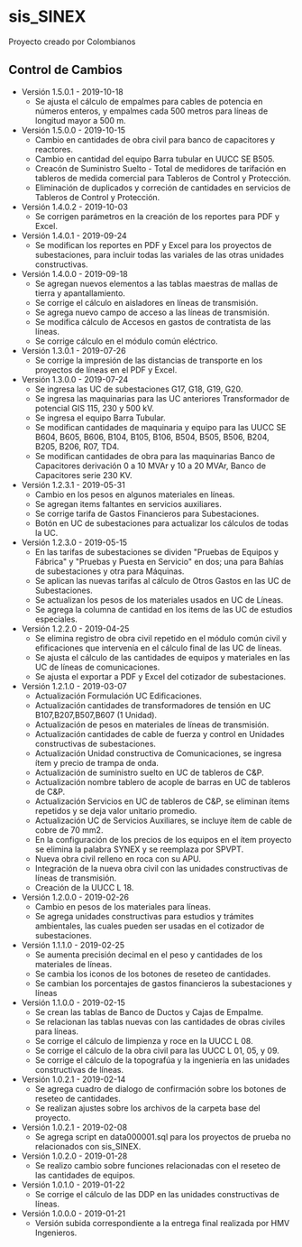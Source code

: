 # sis_SINEX
Proyecto creado por Colombianos

## Control de Cambios
* Versión 1.5.0.1 - 2019-10-18
  * Se ajusta el cálculo de empalmes para cables de potencia en números enteros, y empalmes cada 500 metros para líneas de longitud mayor a 500 m.
* Versión 1.5.0.0 - 2019-10-15
  * Cambio en cantidades de obra civil para banco de capacitores y reactores.
  * Cambio en cantidad del equipo Barra tubular en UUCC SE B505.
  * Creacón de Suministro Suelto - Total de medidores de tarifación en tableros de medida comercial para Tableros de Control y Protección.
  * Eliminación de duplicados y correción de cantidades en servicios de Tableros de Control y Protección.
* Versión 1.4.0.2 - 2019-10-03
  * Se corrigen parámetros en la creación de los reportes para PDF y Excel.
* Versión 1.4.0.1 - 2019-09-24
  * Se modifican los reportes en PDF y Excel para los proyectos de subestaciones, para incluir todas las variales de las otras unidades constructivas.
* Versión 1.4.0.0 - 2019-09-18
  * Se agregan nuevos elementos a las tablas maestras de mallas de tierra y apantallamiento.
  * Se corrige el cálculo en aisladores en líneas de transmisión.
  * Se agrega nuevo campo de acceso a las líneas de transmisión.
  * Se modifica cálculo de Accesos en gastos de contratista de las líneas.
  * Se corrige cálculo en el módulo común eléctrico.
* Versión 1.3.0.1 - 2019-07-26
  * Se corrige la impresión de las distancias de transporte en los proyectos de líneas en el PDF y Excel.
* Versión 1.3.0.0 - 2019-07-24
  * Se ingresa las UC de subestaciones G17, G18, G19, G20.
  * Se ingresa las maquinarias para las UC anteriores Transformador de potencial GIS 115, 230 y 500 kV.
  * Se ingresa el equipo Barra Tubular.
  * Se modifican cantidades de maquinaria y equipo para las UUCC SE B604, B605, B606, B104, B105, B106, B504, B505, B506, B204, B205, B206, R07, TD4.
  * Se modifican cantidades de obra para las maquinarias Banco de Capacitores derivación 0 a 10 MVAr y 10 a 20 MVAr, Banco de Capacitores serie 230 KV.
* Versión 1.2.3.1 - 2019-05-31
  * Cambio en los pesos en algunos materiales en líneas.
  * Se agregan items faltantes en servicios auxiliares.
  * Se corrige tarifa de Gastos Financieros para Subestaciones.
  * Botón en UC de subestaciones para actualizar los cálculos de todas la UC.
* Versión 1.2.3.0 - 2019-05-15
  * En las tarifas de subestaciones se dividen "Pruebas de Equipos y Fábrica" y "Pruebas y Puesta en Servicio" en dos; una para Bahías de subestaciones y otra para Máquinas.
  * Se aplican las nuevas tarifas al cálculo de Otros Gastos en las UC de Subestaciones.
  * Se actualizan los pesos de los materiales usados en UC de Líneas.
  * Se agrega la columna de cantidad en los items de las UC de estudios especiales.
* Versión 1.2.2.0 - 2019-04-25
  * Se elimina registro de obra civil repetido en el módulo común civil y efificaciones que intervenía en el cálculo final de las UC de líneas.
  * Se ajusta el cálculo de las cantidades de equipos y materiales en las UC de líneas de comunicaciones.
  * Se ajusta el exportar a PDF y Excel del cotizador de subestaciones.	
* Versión 1.2.1.0 - 2019-03-07
  * Actualización Formulación UC Edificaciones.
  * Actualización cantidades de transformadores de tensión en UC B107,B207,B507,B607 (1 Unidad).
  * Actualización de pesos en materiales de líneas de transmisión.
  * Actualización cantidades de cable de fuerza y control en Unidades constructivas de subestaciones.
  * Actualización Unidad constructiva de Comunicaciones, se ingresa ítem y precio de trampa de onda.
  * Actualización de suministro suelto en UC de tableros de C&P.
  * Actualización nombre tablero de acople de barras en UC de tableros de C&P.
  * Actualización Servicios en UC de tableros de C&P, se eliminan ítems repetidos y se deja valor unitario promedio.
  * Actualización UC de Servicios Auxiliares, se incluye ítem de cable de cobre de 70 mm2.
  * En la configuración de los precios de los equipos en el ítem proyecto se elimina la palabra SYNEX y se reemplaza por SPVPT.
  * Nueva obra civil relleno en roca con su APU.
  * Integración de la nueva obra civil con las unidades constructivas de líneas de transmisión.
  * Creación de la UUCC L 18.
* Versión 1.2.0.0 - 2019-02-26
  * Cambio en pesos de los materiales para líneas.
  * Se agrega unidades constructivas para estudios y trámites ambientales, las cuales pueden ser usadas en el cotizador de subestaciones.
* Versión 1.1.1.0 - 2019-02-25
  * Se aumenta precisión decimal en el peso y cantidades de los materiales de líneas.
  * Se cambia los iconos de los botones de reseteo de cantidades.
  * Se cambian los porcentajes de gastos financieros la subestaciones y líneas
* Versión 1.1.0.0 - 2019-02-15
  * Se crean las tablas de Banco de Ductos y Cajas de Empalme.
  * Se relacionan las tablas nuevas con las cantidades de obras civiles para líneas.
  * Se corrige el cálculo de limpienza y roce en la UUCC L 08.
  * Se corrige el cálculo de la obra civil para las UUCC L 01, 05, y 09.
  * Se corrige el cálculo de la topografúa y la ingeniería en las unidades constructivas de líneas.
* Versión 1.0.2.1 - 2019-02-14
  * Se agrega cuadro de dialogo de confirmación sobre los botones de reseteo de cantidades.
  * Se realizan ajustes sobre los archivos de la carpeta base del proyecto.
* Versión 1.0.2.1 - 2019-02-08
  * Se agrega script en data000001.sql para los proyectos de prueba no relacionados con sis_SINEX.  
* Versión 1.0.2.0 - 2019-01-28
  * Se realizo cambio sobre funciones relacionadas con el reseteo de las cantidades de equipos.
* Versión 1.0.1.0 - 2019-01-22
  * Se corrige el cálculo de las DDP en las unidades constructivas de líneas.
* Versión 1.0.0.0 - 2019-01-21
  * Versión subida correspondiente a la entrega final realizada por HMV Ingenieros.
